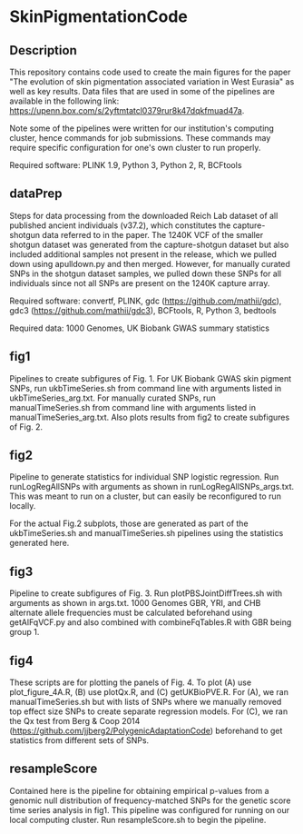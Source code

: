 # SkinPigmentationCode

## Description
This repository contains code used to create the main figures for the paper
"The evolution of skin pigmentation associated variation in West Eurasia" as
well as key results. Data files that are used in some of the pipelines
are available in the following link:
https://upenn.box.com/s/2yftmtatcl0379rur8k47dqkfmuad47a.

Note some of the pipelines were written for our institution's computing cluster,
hence commands for job submissions. These commands may require specific
configuration for one's own cluster to run properly.

Required software: PLINK 1.9, Python 3, Python 2, R, BCFtools


## dataPrep
Steps for data processing from the downloaded Reich Lab dataset
of all published ancient individuals (v37.2), which constitutes the
capture-shotgun data referred to in the paper. The 1240K VCF of the smaller
shotgun dataset was generated from the capture-shotgun dataset but also
included additional samples not present in the release, which we pulled down
using apulldown.py and then merged. However, for manually curated SNPs in the
shotgun dataset samples, we pulled down these SNPs for all individuals since
not all SNPs are present on the 1240K capture array.

Required software: convertf, PLINK, gdc (https://github.com/mathii/gdc),
gdc3 (https://github.com/mathii/gdc3), BCFtools, R, Python 3, bedtools

Required data: 1000 Genomes, UK Biobank GWAS summary statistics

## fig1
Pipelines to create subfigures of Fig. 1. For UK Biobank GWAS skin pigment
SNPs, run ukbTimeSeries.sh from command line with arguments listed in
ukbTimeSeries_arg.txt. For manually curated SNPs, run manualTimeSeries.sh
from command line with arguments listed in manualTimeSeries_arg.txt. Also plots
results from fig2 to create subfigures of Fig. 2.

## fig2
Pipeline to generate statistics for individual SNP logistic regression. Run
runLogRegAllSNPs with arguments as shown in runLogRegAllSNPs_args.txt. This was
meant to run on a cluster, but can easily be reconfigured to run locally.

For the actual Fig.2 subplots, those are generated as part of
the ukbTimeSeries.sh and manualTimeSeries.sh pipelines using the statistics
generated here.

## fig3
Pipeline to create subfigures of Fig. 3. Run plotPBSJointDiffTrees.sh with
arguments as shown in args.txt. 1000 Genomes GBR, YRI, and CHB alternate allele
frequencies must be calculated beforehand using getAlFqVCF.py and also combined
with combineFqTables.R with GBR being group 1.

## fig4
These scripts are for plotting the panels of Fig. 4. To plot (A) use
plot_figure_4A.R, (B) use plotQx.R, and (C) getUKBioPVE.R. For (A), we
ran manualTimeSeries.sh but with lists of SNPs where we manually removed top
effect size SNPs to create separate regression models. For (C), we ran
the Qx test from Berg & Coop 2014 (https://github.com/jjberg2/PolygenicAdaptationCode)
beforehand to get statistics from different sets of SNPs.

## resampleScore
Contained here is the pipeline for obtaining empirical p-values from a genomic
null distribution of frequency-matched SNPs for the genetic score time series
analysis in fig1. This pipeline was configured for running on our local
computing cluster. Run resampleScore.sh to begin the pipeline.
